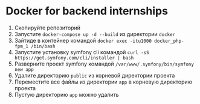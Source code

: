 # Docker for backend internships

1. Скопируйте репозиторий
2. Запустите `docker-compose up -d --build` из директории `docker`
3. Зайтиде в контейнер командой `docker exec -itu1000 docker_php-fpm_1 /bin/bash`
4. Запустите установку symfony cli командой `curl -sS https://get.symfony.com/cli/installer | bash`
5. Разверните проект symfony командой `/var/www/.symfony/bin/symfony new app`
6. Удалите директорию `public` из корневой директории проекта
7. Переместите все файлы из директории `app` в корневую директорию проекта
8. Пустую директорию `app` можно удалить
